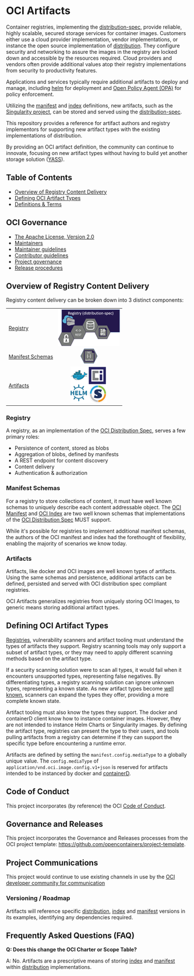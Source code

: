 # OCI Artifacts

Container registries, implementing the [distribution-spec][distribution-spec], provide reliable, highly scalable, secured storage services for container images. Customers either use a cloud provider implementation, vendor implementations, or instance the open source implementation of [distribution][distribution]. They configure security and networking to assure the images in the registry are locked down and accessible by the resources required. Cloud providers and vendors often provide additional values atop their registry implementations from security to productivity features.

Applications and services typically require additional artifacts to deploy and manage, including [helm](https://helm.sh) for deployment and [Open Policy Agent (OPA)](https://github.com/open-policy-agent/opa/issues/1413) for policy enforcement.

Utilizing the [manifest][image-manifest] and [index][image-index] definitions, new artifacts, such as the [Singularity project][singularity], can be stored and served using the [distribution-spec][distribution-spec].

This repository provides a reference for artifact authors and registry implementors for supporting new artifact types with the existing implementations of distribution.

By providing an OCI artifact definition, the community can continue to innovate, focusing on new artifact types without having to build yet another storage solution ([YASS][def-yass]).

## Table of Contents

* [Overview of Registry Content Delivery](#overview-of-registry-content-delivery)
* [Defining OCI Artifact Types](#defining-oci-artifact-types)
* [Definitions & Terms](definitions-terms.md)

## OCI Governance

* [The Apache License, Version 2.0](LICENSE)
* [Maintainers](MAINTAINERS)
* [Maintainer guidelines](MAINTAINERS_GUIDE.md)
* [Contributor guidelines](CONTRIBUTING.md)
* [Project governance](GOVERNANCE.md)
* [Release procedures](RELEASES.md)

## Overview of Registry Content Delivery

Registry content delivery can be broken down into 3 distinct components:

| | |
|-|:-:|
| [Registry](#registry) |<img src=./media/registry-layer.png height=100> |
| [Manifest Schemas](#manifest-schemas) |<img src=./media/manifest-layer.png height=40> |
| [Artifacts](#artifacts) |<img src=./media/artifact-layer.png height=100> |

### Registry

A registry, as an implementation of the [OCI Distribution Spec][distribution-spec], serves a few primary roles:

* Persistence of content, stored as blobs
* Aggregation of blobs, defined by manifests
* A REST endpoint for content discovery
* Content delivery
* Authentication & authorization

### Manifest Schemas

For a registry to store collections of content, it must have well known schemas to uniquely describe each content addressable object. The [OCI Manifest][image-manifest] and [OCI Index][image-index] are two well known schemas that implementations of the [OCI Distribution Spec][distribution-spec] MUST support.

While it's possible for registries to implement additional manifest schemas, the authors of the OCI manifest and index had the forethought of flexibility, enabling the majority of scenarios we know today.

### Artifacts

Artifacts, like docker and OCI images are well known types of artifacts. Using the same schemas and persistence, additional artifacts can be defined, persisted and served with OCI distribution spec compliant registries.

OCI Artifacts generalizes registries from uniquely storing OCI Images, to generic means storing additional artifact types.

## Defining OCI Artifact Types

[Registries][def-registry], vulnerability scanners and artifact tooling must understand the types of artifacts they support. Registry scanning tools may only support a subset of artifact types, or they may need to apply different scanning methods based on the artifact type.

If a security scanning solution were to scan all types, it would fail when it encounters unsupported types, representing false negatives. By differentiating types, a registry scanning solution can ignore unknown types, representing a known state. As new artifact types become [well known][def-well-known-types], scanners can expand the types they offer, providing a more complete known state.

Artifact tooling must also know the types they support. The docker and containerD client know how to instance container images. However, they are not intended to instance Helm Charts or Singularity images. By defining the artifact type, registries can present the type to their users, and tools pulling artifacts from a registry can determine if they can support the specific type before encountering a runtime error.

Artifacts are defined by setting the `manifest.config.mediaType` to a globally unique value. The `config.mediaType` of `application/vnd.oci.image.config.v1+json` is reserved for artifacts intended to be instanced by docker and [containerD][containerd].

## Code of Conduct

This project incorporates (by reference) the OCI [Code of Conduct][code-of-conduct].

## Governance and Releases

This project incorporates the Governance and Releases processes from the OCI project template: https://github.com/opencontainers/project-template.

## Project Communications

This project would continue to use existing channels in use by the [OCI developer community for communication](https://github.com/opencontainers/org#communications)

### Versioning / Roadmap

Artifacts will reference specific [distribution][distribution-spec], [index][image-index] and [manifest][image-manifest] versions in its examples, identifying any dependencies required.

## Frequently Asked Questions (FAQ)

**Q: Does this change the OCI Charter or Scope Table?**

A: No. Artifacts are a prescriptive means of storing [index][image-index] and [manifest][image-manifest] within [distribution][distribution-spec] implementations.

[containerd]:           https://containerd.io/
[code-of-conduct]:      CODE_OF_CONDUCT.md
[distribution]:         https://github.com/docker/distribution
[distribution-spec]:    https://github.com/opencontainers/distribution-spec/
[def-registry]:         definitions-terms.md#registry
[def-well-known-types]: definitions-terms.md#well-known-types
[def-yass]:             definitions-terms.md#yass
[image-index]:          https://github.com/opencontainers/image-spec/blob/master/image-index.md
[image-manifest]:       https://github.com/opencontainers/image-spec/blob/master/manifest.md
[image-spec]:           https://github.com/opencontainers/image-spec/
[singularity]:          https://github.com/sylabs/singularity
